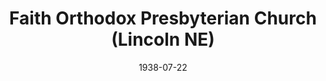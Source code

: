 ---
date: &id001 1938-07-22
end_date: null
location:
  address: 5640 Salt Valley View
  city: Lincoln
  state: NE
minister:
- end: 1941-01-01
  name: Thomas Cooper
  start: 1938-01-01
  type: pastor
- end: 1944-01-01
  name: James Brown
  start: 1941-01-01
  type: pastor
- end: 1946-01-01
  name: Delbert Schowalter
  start: 1945-01-01
  type: pastor
- end: 1952-01-01
  name: Herbert Bird
  start: 1948-01-01
  type: pastor
- end: 1956-01-01
  name: V. Robert Nilson
  start: 1953-01-01
  type: pastor
- end: 1974-01-01
  name: Russell Piper
  start: 1957-01-01
  type: pastor
- end: 1978-01-01
  name: Richard Miller
  start: 1975-01-01
  type: pastor
- end: 1992-01-01
  name: Stephen Doe
  start: 1984-01-01
  type: pastor
- end: null
  name: LeRoy Miller
  start: 1993-01-01
  type: pastor
ministers:
- Thomas Cooper
- James Brown
- Delbert Schowalter
- Herbert Bird
- V. Robert Nilson
- Russell Piper
- Richard Miller
- Stephen Doe
- LeRoy Miller
name: Faith Orthodox Presbyterian Church
names:
- end: null
  name: Faith Orthodox Presbyterian Church
  start: 1938-07-22
origination_date: *id001
raw_data: "NEBRASKA Lincoln\nFaith Orthodox Presbyterian Church  (July 22, 1938\u2013\
  \ )\n5640 Salt Valley View\nPastors:  Thomas Cooper, 1938\u201341\nJames Brown,\
  \ 1941\u201344\nDelbert Schowalter, 1945\u201346\nHerbert Bird, 1948\u201352\nV\
  \ . Robert Nilson, 1953\u201356\nRussell Piper, 1957\u201374\nRichard Miller, 1975\u2013\
  78\nStephen Doe, 1984\u201392\nLeRoy Miller, 1993\u2013"
received_from: null
states:
- NE
status:
  active: true
  end_date: null
  reason: null
  received_from: null
  withdrawal_to: null
title: Faith Orthodox Presbyterian Church (Lincoln NE)

---